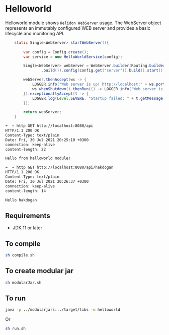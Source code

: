 # Helloworld

Helloworld module shows `Helidon WebServer` usage. The WebServer object represents an immutably configured WEB server and provides a basic lifecycle and monitoring API.

```java
    static Single<WebServer> startWebServer(){
        
        var config = Config.create();
        var service = new HelloWorldService(config);

        Single<WebServer> webServer = WebServer.builder(Routing.builder().register("/api", service)
                .build()).config(config.get("server")).build().start();

        webServer.thenAccept(ws -> {
            LOGGER.info("Web server is up! http://localhost:" + ws.port() + "/api");
            ws.whenShutdown().thenRun(() -> LOGGER.info("Web server is Down. Good bye!"));
        }).exceptionallyAccept(t -> {
            LOGGER.log(Level.SEVERE, "Startup failed: " + t.getMessage());
        });

        return webServer;
    }
```

```bash
➜  ~ http GET http://localhost:8080/api
HTTP/1.1 200 OK
Content-Type: text/plain
Date: Fri, 30 Jul 2021 20:25:10 +0300
connection: keep-alive
content-length: 22

Hello from helloworld module!

➜  ~ http GET http://localhost:8080/api/hakdogan
HTTP/1.1 200 OK
Content-Type: text/plain
Date: Fri, 30 Jul 2021 20:26:37 +0300
connection: keep-alive
content-length: 14

Hello hakdogan
```

## Requirements
* JDK 11 or later

## To compile
```bash
sh compile.sh
```

## To create modular jar
```bash
sh modularJar.sh
```

## To run
```bash
java -p ../modularjars:../target/libs -m helloworld
```
Or

```bash
sh run.sh
```

